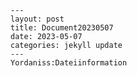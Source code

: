 
    ---
    layout: post
    title: Document20230507
    date: 2023-05-07
    categories: jekyll update
    ---
    Yordaniss:Dateiinformation  